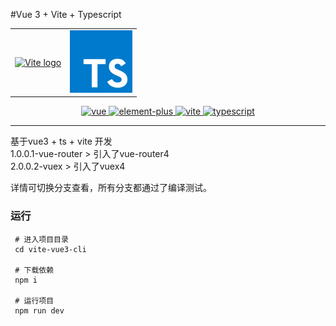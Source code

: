 #Vue 3 + Vite + Typescript  
<table>
  <tbody align="center">
    <tr>
      <td align="center" valign="middle">
        <a href="https://vitejs.dev" target="_blank" rel="noopener noreferrer">
           <img width="100" src="https://vitejs.dev/logo.svg" alt="Vite logo">
         </a>
      </td>
      <td align="center" valign="middle">
        <a href="https://www.tslang.cn/" target="_blank" rel="noopener noreferrer">
           <img width="100" src="https://raw.githubusercontent.com/github/explore/80688e429a7d4ef2fca1e82350fe8e3517d3494d/topics/typescript/typescript.png" alt="Ts logo">
         </a>
      </td>
    </tr>
  </tbody>
</table>


<p align="center">
    <a href="https://github.com/vuejs/vue-next">
        <img src="https://img.shields.io/badge/vue3-3.0.5-brightgreen.svg" alt="vue">
    </a>
    <a href="https://github.com/element-plus/element-plus">
        <img src="https://img.shields.io/badge/elementPlus-1.0.2beta.36-brightgreen.svg" alt="element-plus">
    </a>
    <a href="https://github.com/vitejs/vite">
        <img src="https://img.shields.io/badge/vite-2.1.5-brightgreen.svg" alt="vite">
    </a>
    <a href="https://github.com/microsoft/TypeScript">
        <img src="https://img.shields.io/badge/typescript-4.1.3-brightgreen.svg" alt="typescript">
    </a>
</p>

***

基于vue3 + ts + vite  开发  
1.0.0.1-vue-router >  引入了vue-router4  
2.0.0.2-vuex > 引入了vuex4

详情可切换分支查看，所有分支都通过了编译测试。

<h3>运行</h3>

```
 # 进入项目目录
 cd vite-vue3-cli 
 
 # 下载依赖
 npm i

 # 运行项目
 npm run dev
```
